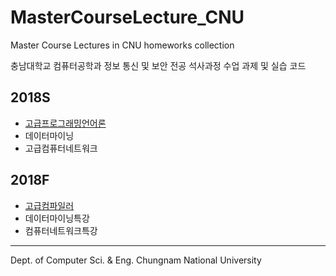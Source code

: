 # MasterCourseLecture_CNU
Master Course Lectures in CNU
homeworks collection

충남대학교 컴퓨터공학과 정보 통신 및 보안 전공
석사과정 수업 과제 및 실습 코드

## 2018S
* [고급프로그래밍언어론](https://github.com/HyungJiny/MasterCourseLecture_CNU/tree/master/AdvancedProgrammingLanguage)
* 데이터마이닝
* 고급컴퓨터네트워크

## 2018F
* [고급컴파일러](https://github.com/HyungJiny/MasterCourseLecture_CNU/tree/master/AdvancedProgrammingLanguage)
* 데이터마이닝특강
* 컴퓨터네트워크특강
- - -
Dept. of Computer Sci. & Eng.    Chungnam National University
